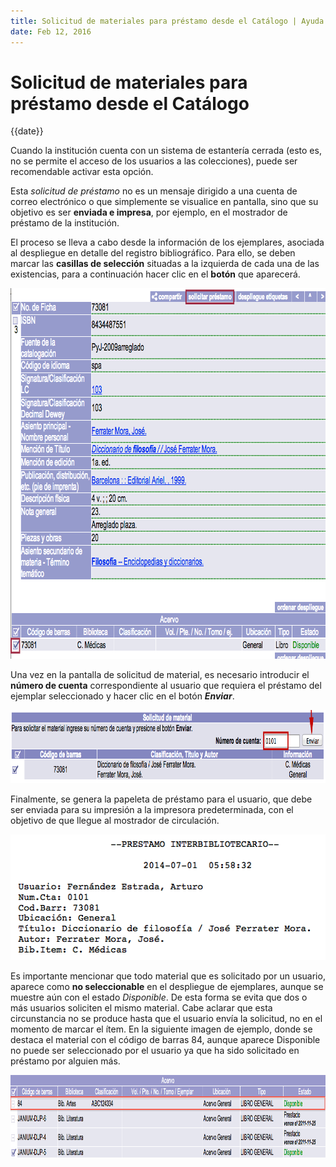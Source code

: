 ```yaml
---
title: Solicitud de materiales para préstamo desde el Catálogo | Ayuda contextual de Janium
date: Feb 12, 2016
---
```


# Solicitud de materiales para préstamo desde el Catálogo

{{date}}

Cuando la institución cuenta con un sistema de estantería cerrada (esto
es, no se permite el acceso de los usuarios a las colecciones), puede
ser recomendable activar esta opción.

Esta *solicitud de préstamo* no es un mensaje dirigido a una cuenta de
correo electrónico o que simplemente se visualice en pantalla, sino que
su objetivo es ser **enviada e impresa**, por ejemplo, en el mostrador
de préstamo de la institución.

El proceso se lleva a cabo desde la información de los ejemplares,
asociada al despliegue en detalle del registro bibliográfico. Para ello,
se deben marcar las **casillas de selección** situadas a la izquierda de
cada una de las existencias, para a continuación hacer clic en el
**botón** que aparecerá.

[<img src="Solicitar_prestamo.png" alt="Solicitar_prestamo" class="aligncenter size-full wp-image-1599" width="816" height="593" />](Solicitar_prestamo.png)

Una vez en la pantalla de solicitud de material, es necesario introducir
el **número de cuenta** correspondiente al usuario que requiera el
préstamo del ejemplar seleccionado y hacer clic en el botón
***Enviar***.

[<img src="Solicitar_prestamo2.png" alt="Solicitar_prestamo2" class="aligncenter size-full wp-image-1600" width="900" height="117" />](Solicitar_prestamo2.png)

Finalmente, se genera la papeleta de préstamo para el usuario, que debe
ser enviada para su impresión a la impresora predeterminada, con el
objetivo de que llegue al mostrador de circulación.

[<img src="Solicitar_prestamo3.png" alt="Solicitar_prestamo3" class="aligncenter size-full wp-image-1601" width="522" height="201" />](Solicitar_prestamo3.png)

Es importante mencionar que todo material que es solicitado por un
usuario, aparece como **no seleccionable** en el despliegue de
ejemplares, aunque se muestre aún con el estado *Disponible*. De esta
forma se evita que dos o más usuarios soliciten el mismo material. Cabe
aclarar que esta circunstancia no se produce hasta que el usuario envía
la solicitud, no en el momento de marcar el ítem. En la siguiente imagen
de ejemplo, donde se destaca el material con el código de barras 84,
aunque aparece Disponible no puede ser seleccionado por el usuario ya
que ha sido solicitado en préstamo por alguien más.

[<img src="Ejemplar_solicitado.png" alt="Ejemplar_solicitado" class="aligncenter size-full wp-image-1602" width="1014" height="132" />](Ejemplar_solicitado.png)
